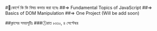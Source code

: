 #📝কোর্সে কি কি বিষয় কভার করা হবেঃ
##=> Fundamental Topics of JavaScript
##=> Basics of DOM Manipulation
##=> One Project (Will be add soon)

##ক্লাসের সময়সূচীঃ
###🕒রাত ৮ঃ৩০, ৪ সেপ্টেম্বর
